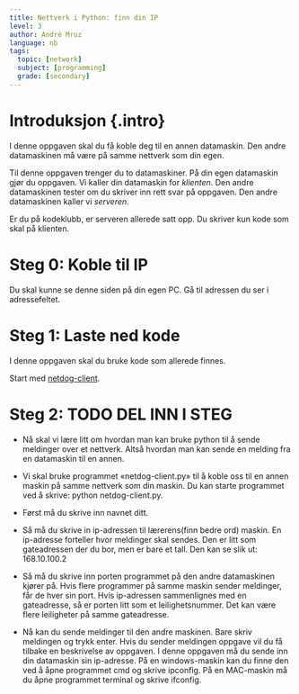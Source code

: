 ```yaml
---
title: Nettverk i Python: finn din IP
level: 3
author: André Mruz
language: nb
tags:
  topic: [network]
  subject: [programming]
  grade: [secondary]
---
```


# Introduksjon {.intro}

I denne oppgaven skal du få koble deg til en annen datamaskin. Den andre
datamaskinen må være på samme nettverk som din egen.

Til denne oppgaven trenger du to datamaskiner. På din egen datamaskin gjør du
oppgaven. Vi kaller din datamaskin for _klienten_. Den andre datamaskinen tester
om du skriver inn rett svar på oppgaven. Den andre datamaskinen kaller vi
_serveren_.

Er du på kodeklubb, er serveren allerede satt opp. Du skriver kun kode som skal
på klienten.

# Steg 0: Koble til IP

Du skal kunne se denne siden på din egen PC. Gå til adressen du ser i
adressefeltet.

# Steg 1: Laste ned kode

I denne oppgaven skal du bruke kode som allerede finnes.

Start med
[netdog-client](./netdog-client.py).

# Steg 2: TODO DEL INN I STEG

- Nå skal vi lære litt om hvordan man kan bruke python til å sende meldinger over
  et nettverk. Altså hvordan man kan sende en melding fra en datamaskin til en
  annen.

- Vi skal bruke programmet «netdog-client.py» til å koble oss til en annen
  maskin på samme nettverk som din maskin. Du kan starte programmet ved å
  skrive: python netdog-client.py.

- Først må du skrive inn navnet ditt.

- Så må du skrive in ip-adressen til lærerens(finn bedre ord) maskin. En
  ip-adresse forteller hvor meldinger skal sendes. Den er litt som gateadressen
  der du bor, men er bare et tall. Den kan se slik ut: 168.10.100.2

- Så må du skrive inn porten programmet på den andre datamaskinen kjører på.
  Hvis flere programmer på samme maskin sender meldinger, får de hver sin port.
  Hvis ip-adressen sammenlignes med en gateadresse, så er porten litt som et
  leilighetsnummer. Det kan være flere leiligheter på samme gateadresse.

- Nå kan du sende meldinger til den andre maskinen. Bare skriv meldingen og
  trykk enter. Hvis du sender meldingen oppgave vil du få tilbake en beskrivelse
  av oppgaven. I denne oppgaven må du sende inn din datamaskin sin ip-adresse.
  På en windows-maskin kan du finne den ved å åpne programmet cmd og skrive
  ipconfig. På en MAC-maskin må du åpne programmet terminal og skrive ifconfig.
